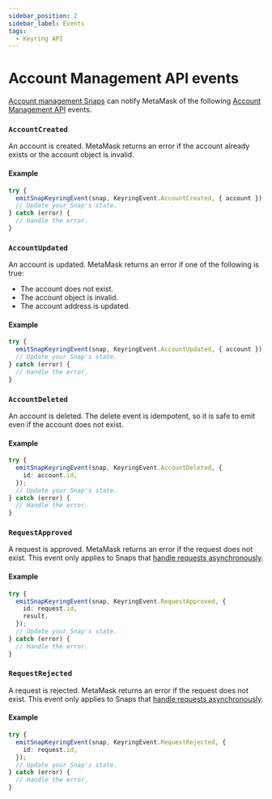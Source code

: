 ```yaml
---
sidebar_position: 2
sidebar_label: Events
tags:
  - Keyring API
---
```


# Account Management API events

[Account management Snaps](../../../features/custom-evm-accounts/index.md) can notify MetaMask of the
following [Account Management API](index.md) events.

### `AccountCreated`

An account is created.
MetaMask returns an error if the account already exists or the account object is invalid.

#### Example

```typescript
try {
  emitSnapKeyringEvent(snap, KeyringEvent.AccountCreated, { account });
  // Update your Snap's state.
} catch (error) {
  // Handle the error.
}
```

### `AccountUpdated`

An account is updated.
MetaMask returns an error if one of the following is true:

- The account does not exist.
- The account object is invalid.
- The account address is updated.

#### Example

```typescript
try {
  emitSnapKeyringEvent(snap, KeyringEvent.AccountUpdated, { account });
  // Update your Snap's state.
} catch (error) {
  // Handle the error.
}
```

### `AccountDeleted`

An account is deleted.
The delete event is idempotent, so it is safe to emit even if the account does not exist.

#### Example

```typescript
try {
  emitSnapKeyringEvent(snap, KeyringEvent.AccountDeleted, {
    id: account.id,
  });
  // Update your Snap's state.
} catch (error) {
  // Handle the error.
}
```

### `RequestApproved`

A request is approved.
MetaMask returns an error if the request does not exist.
This event only applies to Snaps that
[handle requests asynchronously](../../../features/custom-evm-accounts/index.md#asynchronous-transaction-flow).

#### Example

```typescript
try {
  emitSnapKeyringEvent(snap, KeyringEvent.RequestApproved, {
    id: request.id,
    result,
  });
  // Update your Snap's state.
} catch (error) {
  // Handle the error.
}
```

### `RequestRejected`

A request is rejected.
MetaMask returns an error if the request does not exist.
This event only applies to Snaps that
[handle requests asynchronously](../../../features/custom-evm-accounts/index.md#asynchronous-transaction-flow).

#### Example

```typescript
try {
  emitSnapKeyringEvent(snap, KeyringEvent.RequestRejected, {
    id: request.id,
  });
  // Update your Snap's state.
} catch (error) {
  // Handle the error.
}
```
